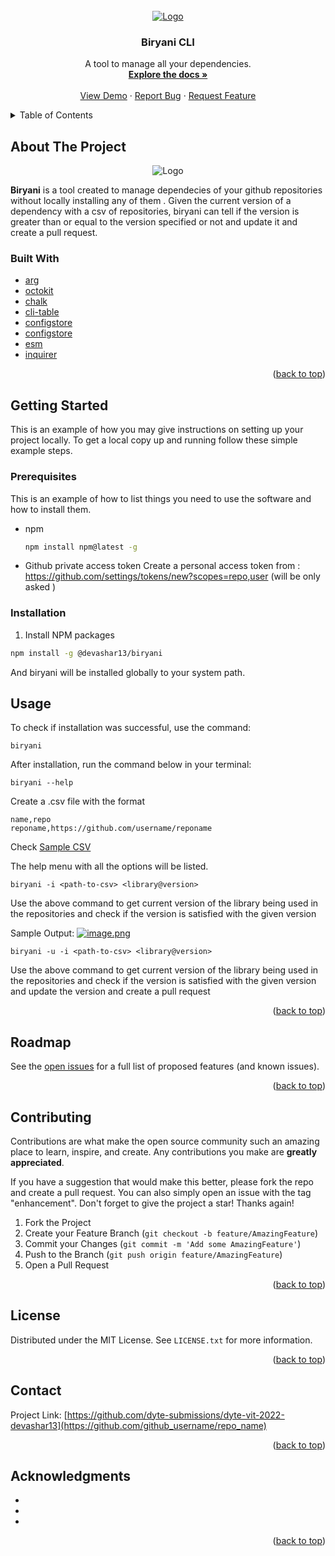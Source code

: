 


<!-- PROJECT LOGO -->
<br />
<div align="center">
  <a href="dyte-submissions/dyte-vit-2022-devashar13">
    <img src="https://i.postimg.cc/XJXTMMXZ/image.png" alt="Logo">
  </a>

<h3 align="center">Biryani CLI</h3>

  <p align="center">
A tool to manage all your dependencies. 
    <br />
    <a href="https://github.com/dyte-submissions/dyte-vit-2022-devashar13"><strong>Explore the docs »</strong></a>
    <br />
    <br />
    <a href="https://github.com/dyte-submissions/dyte-vit-2022-devashar13">View Demo</a>
    ·
    <a href="https://github.com/dyte-submissions/dyte-vit-2022-devashar13/issues">Report Bug</a>
    ·
    <a href="https://github.com/dyte-submissions/dyte-vit-2022-devashar13/issues">Request Feature</a>
  </p>
</div>



<!-- TABLE OF CONTENTS -->
<details>
  <summary>Table of Contents</summary>
  <ol>
    <li>
      <a href="#about-the-project">About The Project</a>
      <ul>
        <li><a href="#built-with">Built With</a></li>
      </ul>
    </li>
    <li>
      <a href="#getting-started">Getting Started</a>
      <ul>
        <li><a href="#prerequisites">Prerequisites</a></li>
        <li><a href="#installation">Installation</a></li>
      </ul>
    </li>
    <li><a href="#usage">Usage</a></li>
    <li><a href="#roadmap">Roadmap</a></li>
    <li><a href="#contributing">Contributing</a></li>
    <li><a href="#license">License</a></li>
    <li><a href="#contact">Contact</a></li>
    <li><a href="#acknowledgments">Acknowledgments</a></li>
  </ol>
</details>

<!-- ABOUT THE PROJECT -->
## About The Project
<p align="center">
  <img src="https://i.postimg.cc/yx8WC8cm/biryanihelp.png" alt="Logo">
</p>

**Biryani** is a tool created to manage dependecies of your github repositories without locally installing any of them . Given the current version of a dependency with a csv of repositories, biryani can tell if the version is greater than or equal to the version specified or not and update it and create a pull request. 

### Built With

* [arg](https://www.npmjs.com/package/arg)
* [octokit](https://www.npmjs.com/package/octokit/)
* [chalk](https://www.npmjs.com/package/chalk)
* [cli-table](https://www.npmjs.com/package/cli-table)
* [configstore](https://svelte.dev/)
* [configstore](https://www.npmjs.com/package/configstore)
* [esm](https://www.npmjs.com/package/esm)
* [inquirer](https://www.npmjs.com/package/inquirer)

<p align="right">(<a href="#top">back to top</a>)</p>


<!-- GETTING STARTED -->
## Getting Started

This is an example of how you may give instructions on setting up your project locally.
To get a local copy up and running follow these simple example steps.

### Prerequisites

This is an example of how to list things you need to use the software and how to install them.
* npm
  ```sh
  npm install npm@latest -g
  ```
* Github private access token
  Create a personal access token from : https://github.com/settings/tokens/new?scopes=repo,user
  (will be only asked )

### Installation
 1. Install NPM packages
```sh
npm install -g @devashar13/biryani
```
And biryani will be installed globally to your system path.
<!-- USAGE EXAMPLES -->

## Usage

To check if installation was successful, use the command: 

```
biryani
```
After installation, run the command below in your terminal:

```
biryani --help 
```
Create a .csv file with the format 
 ```
 name,repo
 reponame,https://github.com/username/reponame
 ```
 Check <a href="https://github.com/dyte-submissions/dyte-vit-2022-devashar13/blob/main/input.csv">Sample CSV</a>

The help menu with all the options will be listed. 


```
biryani -i <path-to-csv> <library@version>
```
Use the above command to get current version of the library being used in the repositories and check if the version is satisfied with the given version

Sample Output:
[![image.png](https://i.postimg.cc/Dwcn2gZh/image.png)](https://postimg.cc/rDzvj5xZ)

```
biryani -u -i <path-to-csv> <library@version>
```
Use the above command to get current version of the library being used in the repositories and check if the version is satisfied with the given version and update the version and create a pull request


<p align="right">(<a href="#top">back to top</a>)</p>


<!-- ROADMAP -->
## Roadmap

See the [open issues](https://github.com/-submissions/dyte-vit-2022-devashar13/issues) for a full list of proposed features (and known issues).

<p align="right">(<a href="#top">back to top</a>)</p>

<!-- CONTRIBUTING -->
## Contributing

Contributions are what make the open source community such an amazing place to learn, inspire, and create. Any contributions you make are **greatly appreciated**.

If you have a suggestion that would make this better, please fork the repo and create a pull request. You can also simply open an issue with the tag "enhancement".
Don't forget to give the project a star! Thanks again!

1. Fork the Project
2. Create your Feature Branch (`git checkout -b feature/AmazingFeature`)
3. Commit your Changes (`git commit -m 'Add some AmazingFeature'`)
4. Push to the Branch (`git push origin feature/AmazingFeature`)
5. Open a Pull Request

<p align="right">(<a href="#top">back to top</a>)</p>



<!-- LICENSE -->
## License

Distributed under the MIT License. See `LICENSE.txt` for more information.

<p align="right">(<a href="#top">back to top</a>)</p>



<!-- CONTACT -->
## Contact
Project Link: [https://github.com/dyte-submissions/dyte-vit-2022-devashar13](https://github.com/github_username/repo_name)

<p align="right">(<a href="#top">back to top</a>)</p>



<!-- ACKNOWLEDGMENTS -->
<!-- nice -->
## Acknowledgments

* []()
* []()
* []()

<p align="right">(<a href="#top">back to top</a>)</p>



<!-- MARKDOWN LINKS & IMAGES -->
<!-- https://www.markdownguide.org/basic-syntax/#reference-style-links -->
[contributors-shield]: https://img.shields.io/github/contributors/github_username/repo_name.svg?style=for-the-badge
[contributors-url]: https://github.com/github_username/repo_name/graphs/contributors
[forks-shield]: https://img.shields.io/github/forks/github_username/repo_name.svg?style=for-the-badge
[forks-url]: https://github.com/github_username/repo_name/network/members
[stars-shield]: https://img.shields.io/github/stars/github_username/repo_name.svg?style=for-the-badge
[stars-url]: https://github.com/github_username/repo_name/stargazers
[issues-shield]: https://img.shields.io/github/issues/github_username/repo_name.svg?style=for-the-badge
[issues-url]: https://github.com/github_username/repo_name/issues
[license-shield]: https://img.shields.io/github/license/github_username/repo_name.svg?style=for-the-badge
[license-url]: https://github.com/github_username/repo_name/blob/master/LICENSE.txt
[linkedin-shield]: https://img.shields.io/badge/-LinkedIn-black.svg?style=for-the-badge&logo=linkedin&colorB=555
[linkedin-url]: https://linkedin.com/in/linkedin_username
[product-screenshot]: images/screenshot.png
